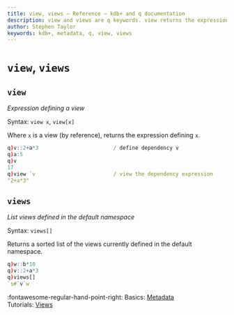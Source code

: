 ```yaml
---
title: view, views – Reference – kdb+ and q documentation
description: view and views are q keywords. view returns the expression defining a view. views lists views defined in the default namespace. 
author: Stephen Taylor
keywords: kdb+, metadata, q, view, views
---
```

# `view`, `views`





## `view`

_Expression defining a view_

Syntax: `view x`, `view[x]`

Where `x` is a view (by reference), returns the expression defining `x`.

```q
q)v::2+a*3                        / define dependency v
q)a:5
q)v
17
q)view `v                         / view the dependency expression
"2+a*3"
```



## `views`

_List views defined in the default namespace_

Syntax: `views[]`

Returns a sorted list of the views currently defined in the default namespace.

```q
q)w::b*10
q)v::2+a*3
q)views[]
`s#`v`w
```


:fontawesome-regular-hand-point-right: 
Basics: [Metadata](../basics/metadata.md)  
Tutorials: [Views](../learn/views.md)
